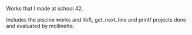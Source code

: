 Works that I made at school 42.

Includes the piscine works and libft, get_next_line and printf projects done and evaluated by mollinette.
